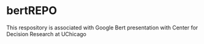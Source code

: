 # bertREPO
This respository is associated with Google Bert presentation with Center for Decision Research at UChicago

